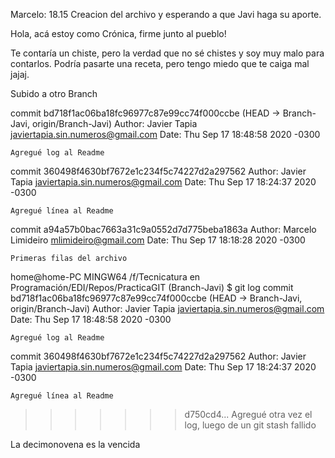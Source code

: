 ﻿Marcelo: 18.15
Creacion del archivo y esperando a que Javi haga su aporte.



Hola, acá estoy como Crónica, firme junto al pueblo!


Te contaría un chiste, pero la verdad que no sé chistes y soy muy malo para contarlos.
Podría pasarte una receta, pero tengo miedo que te caiga mal jajaj.

Subido a otro Branch

commit bd718f1ac06ba18fc96977c87e99cc74f000ccbe (HEAD -> Branch-Javi, origin/Branch-Javi)
Author: Javier Tapia <javiertapia.sin.numeros@gmail.com>
Date:   Thu Sep 17 18:48:58 2020 -0300

    Agregué log al Readme

commit 360498f4630bf7672e1c234f5c74227d2a297562
Author: Javier Tapia <javiertapia.sin.numeros@gmail.com>
Date:   Thu Sep 17 18:24:37 2020 -0300

    Agregué línea al Readme

commit a94a57b0bac7663a31c9a0552d7d775beba1863a
Author: Marcelo Limideiro <mlimideiro@gmail.com>
Date:   Thu Sep 17 18:18:28 2020 -0300

    Primeras filas del archivo

home@home-PC MINGW64 /f/Tecnicatura en Programación/EDI/Repos/PracticaGIT (Branch-Javi)
$ git log
commit bd718f1ac06ba18fc96977c87e99cc74f000ccbe (HEAD -> Branch-Javi, origin/Branch-Javi)
Author: Javier Tapia <javiertapia.sin.numeros@gmail.com>
Date:   Thu Sep 17 18:48:58 2020 -0300

    Agregué log al Readme

commit 360498f4630bf7672e1c234f5c74227d2a297562
Author: Javier Tapia <javiertapia.sin.numeros@gmail.com>
Date:   Thu Sep 17 18:24:37 2020 -0300

    Agregué línea al Readme
>>>>>>> d750cd4... Agregué otra vez el log, luego de un git stash fallido


La decimonovena es la vencida
